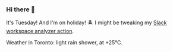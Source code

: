 ### Hi there :wave:

It's Tuesday! And I'm on holiday! :desert_island: I might be tweaking my [Slack workspace analyzer action](https://github.com/bewuethr/slack-analyzer).

Weather in Toronto: light rain shower, at +25°C.
